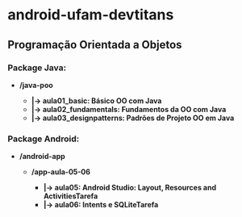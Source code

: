 # android-ufam-devtitans
## Programação Orientada a Objetos
### Package Java: 
  - <b>/java-poo
    * |-> aula01_basic: Básico OO com Java
    * |-> aula02_fundamentals: Fundamentos da OO com Java
    * |-> aula03_designpatterns: Padrões de Projeto OO em Java
### Package Android: 
  - <b>/android-app
    + <b>/app-aula-05-06
      * |-> aula05: Android Studio: Layout, Resources and ActivitiesTarefa
      * |-> aula06: Intents e SQLiteTarefa

